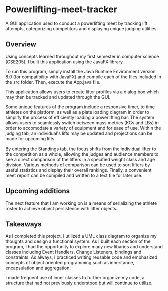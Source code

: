 # Powerlifting-meet-tracker
A GUI application used to conduct a powerlifting meet by tracking lift attempts, categorizing competitors and displaying unique judging utilities.

## Overview
Using concepts learned throughout my first semester in computer science (CSE205), I built this application using the JavaFX library.

To run this program, simply install the Java Runtime Environment version 8.0 (for compatibility with JavaFX) and compile each of the files included in the src folder. Then, execute the App.java file.

This application allows users to create lifter profiles via a dialog box which may then be tracked and updated through the GUI.

Some unique features of the program include a responsive timer, to time athletes on the platform, as well as a plate loading diagram in order to simplify the process of efficiently loading a powerlifting bar. The system allows users to seamlessly switch between mass metrics (KGs and LBs) in order to accomodate a variety of equipment and for ease of use. Within the judging tab, an individual's lifts may be updated and projections can be made for upcoming lifts. 

By entering the Standings tab, the focus shifts from the individual lifter to the competition as a whole, allowing the judges and audience members to see a direct comparison of the lifters in a specified weight class and age division. Various methods of comparison can be used to sort lifters by useful statistics and display their overall rankings. Finally, a convenient meet report can be compiled and written to a text file for later use. 

## Upcoming additions

The next feature that I am working on is a means of serializing the athlete roster to achieve object persistence with lifter objects.


## Takeaways

As I completed this project, I utilized a UML class diagram to organize my thoughts and design a functional system. As I built each section of the program, I had the opportunity to explore many new libaries and understand classes including Event Handlers, Change Listeners, bindings and constraints. As always, I practiced writing reusable code and emphasized concepts of object oriented programming such as inheritance, encapsulation and aggregation.

I made frequent use of inner classes to further organize my code, a structure that had not previously understood but will continue to utilize.
